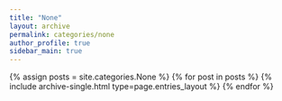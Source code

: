 ```yaml
---
title: "None"
layout: archive
permalink: categories/none
author_profile: true
sidebar_main: true
---
```


{% assign posts = site.categories.None %}
{% for post in posts %} {% include archive-single.html type=page.entries_layout %} {% endfor %}